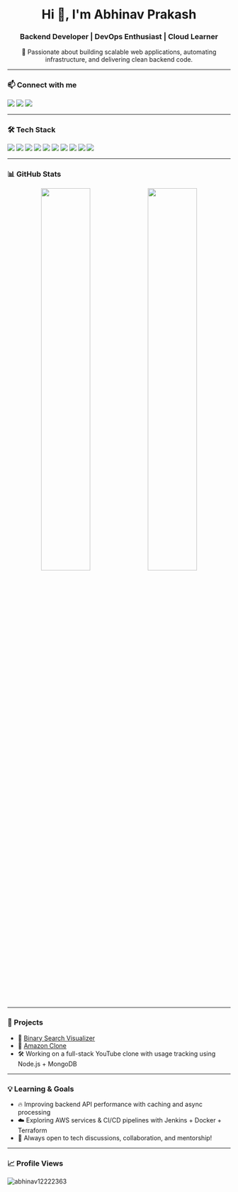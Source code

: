 <h1 align="center">Hi 👋, I'm Abhinav Prakash</h1>
<h3 align="center">Backend Developer | DevOps Enthusiast | Cloud Learner</h3>

<p align="center">
🚀 Passionate about building scalable web applications, automating infrastructure, and delivering clean backend code.
</p>

---

### 📫 Connect with me

<p>
  <a href="mailto:Abhinavkumar8789@gmail.com"><img src="https://img.shields.io/badge/Gmail-red?style=for-the-badge&logo=gmail&logoColor=white"/></a>
  <a href="https://www.linkedin.com/in/abhinav12222363/" target="_blank"><img src="https://img.shields.io/badge/LinkedIn-blue?style=for-the-badge&logo=linkedin&logoColor=white"/></a>
  <a href="https://github.com/abhinav12222363"><img src="https://img.shields.io/badge/GitHub-100000?style=for-the-badge&logo=github&logoColor=white"/></a>
</p>

---

### 🛠️ Tech Stack

<p>
  <img src="https://img.shields.io/badge/React.js-20232A?style=for-the-badge&logo=react&logoColor=61DAFB"/>
  <img src="https://img.shields.io/badge/Node.js-339933?style=for-the-badge&logo=nodedotjs&logoColor=white"/>
  <img src="https://img.shields.io/badge/Express.js-000000?style=for-the-badge&logo=express&logoColor=white"/>
  <img src="https://img.shields.io/badge/HTML5-E34F26?style=for-the-badge&logo=html5&logoColor=white"/>
  <img src="https://img.shields.io/badge/CSS3-1572B6?style=for-the-badge&logo=css3&logoColor=white"/>
  <img src="https://img.shields.io/badge/Terraform-623CE4?style=for-the-badge&logo=terraform&logoColor=white"/>
  <img src="https://img.shields.io/badge/Docker-2496ED?style=for-the-badge&logo=docker&logoColor=white"/>
  <img src="https://img.shields.io/badge/AWS-FF9900?style=for-the-badge&logo=amazonaws&logoColor=white"/>
  <img src="https://img.shields.io/badge/Jenkins-D24939?style=for-the-badge&logo=jenkins&logoColor=white"/>
  <img src="https://img.shields.io/badge/Java-007396?style=for-the-badge&logo=java&logoColor=white"/>
</p>

---

### 📊 GitHub Stats

<p align="center">
  <img src="https://github-readme-stats.vercel.app/api?username=abhinav12222363&show_icons=true&theme=radical" width="47%" />
  <img src="https://github-readme-streak-stats.herokuapp.com/?user=abhinav12222363&theme=radical" width="47%" />
</p>

---

### 🚀 Projects

- 🔗 [Binary Search Visualizer](https://abhinav12222363.github.io/BINARY-SEARCH-VISUALIZER/)
- 🔗 [Amazon Clone](https://abhinav12222363.github.io/Amazon-clone/)
- 🛠️ Working on a full-stack YouTube clone with usage tracking using Node.js + MongoDB

---

### 💡 Learning & Goals

- 🔥 Improving backend API performance with caching and async processing
- ☁️ Exploring AWS services & CI/CD pipelines with Jenkins + Docker + Terraform
- 💬 Always open to tech discussions, collaboration, and mentorship!

---

### 📈 Profile Views

<p align="left">
  <img src="https://komarev.com/ghpvc/?username=abhinav12222363&label=Profile%20views&color=0e75b6&style=flat" alt="abhinav12222363" />
</p>

